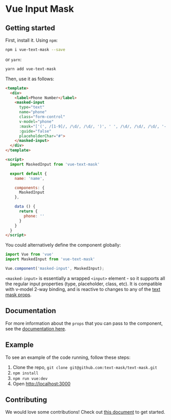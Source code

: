 # Vue Input Mask

## Getting started

First, install it. Using `npm`:

```bash
npm i vue-text-mask --save
```

or `yarn`:

```bash
yarn add vue-text-mask
```

Then, use it as follows:

```html
<template>
  <div>
    <label>Phone Number</label>
    <masked-input
      type="text"
      name="phone"
      class="form-control"
      v-model="phone"
      :mask="['(', /[1-9]/, /\d/, /\d/, ')', ' ', /\d/, /\d/, /\d/, '-', /\d/, /\d/, /\d/, /\d/]"
      :guide="false"
      placeholderChar="#">
    </masked-input>
  </div>
</template>

<script>
  import MaskedInput from 'vue-text-mask'

  export default {
    name: 'name',

    components: {
      MaskedInput
    },

    data () {
      return {
        phone: ''
      }
    }
  }
</script>
```

You could alternatively define the component globally:
```js
import Vue from 'vue'
import MaskedInput from 'vue-text-mask'

Vue.component('masked-input', MaskedInput);
```

`<masked-input>` is essentially a wrapped `<input>` element - so it supports all the regular input properties (type, placeholder, class, etc). It is compatible with v-model 2-way binding, and is reactive to changes to any of the [text mask props](https://github.com/text-mask/text-mask/blob/master/componentDocumentation.md#readme).

## Documentation

For more information about the `props` that you can pass to the component, see
the [documentation here](https://github.com/text-mask/text-mask/blob/master/componentDocumentation.md#readme).

## Example

To see an example of the code running, follow these steps:

1. Clone the repo, `git clone git@github.com:text-mask/text-mask.git`
2. `npm install`
3. `npm run vue:dev`
4. Open [http://localhost:3000](http://localhost:3000)

## Contributing

We would love some contributions! Check out
[this document](https://github.com/text-mask/text-mask/blob/master/howToContribute.md#readme) to get started.

